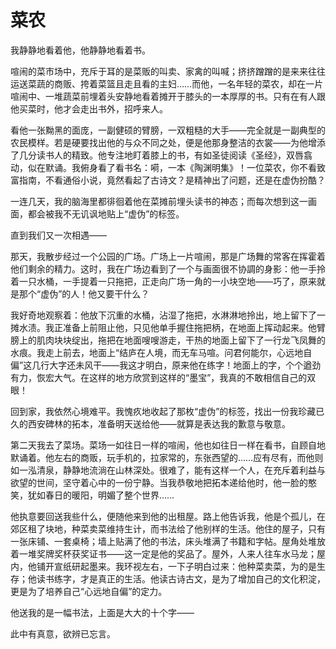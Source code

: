 # 菜农

我静静地看着他，他静静地看着书。 

喧闹的菜市场中，充斥于耳的是菜贩的叫卖、家禽的叫喊；挤挤蹭蹭的是来来往往运送菜蔬的商贩、挎着菜篮且走且看的主妇……而他，一名年轻的菜农，却在一片喧闹中、一堆蔬菜前埋着头安静地看着摊开于膝头的一本厚厚的书。只有在有人跟他买菜时，他才会走出书外，招呼来人。 

看他一张黝黑的面庞，一副健硕的臂膀，一双粗糙的大手——完全就是一副典型的农民模样。若是硬要找出他的与众不同之处，便是他那身整洁的衣裳——为他增添了几分读书人的精致。他专注地盯着膝上的书，有如圣徒阅读《圣经》，双唇翕动，似在默诵。我俯身看了看书名：嗬，一本《陶渊明集》！一位菜农，你不看致富指南，不看通俗小说，竟然看起了古诗文？是精神出了问题，还是在虚伪扮酷？ 

一连几天，我的脑海里都徘徊着他在菜摊前埋头读书的神态；而每次想到这一画面，都会被我不无讥讽地贴上“虚伪”的标签。 

直到我们又一次相遇—— 

那天，我散步经过一个公园的广场。广场上一片喧闹，那是广场舞的常客在挥霍着他们剩余的精力。这时，我在广场边看到了一个与画面很不协調的身影：他一手拎着一只水桶，一手提着一只拖把，正走向广场一角的一小块空地——巧了，原来就是那个“虚伪”的人！他又要干什么？ 

我好奇地观察着：他放下沉重的水桶，沾湿了拖把，水淋淋地拎出，地上留下了一摊水渍。我正准备上前阻止他，只见他单手握住拖把柄，在地面上挥动起来。他臂膀上的肌肉块块绽出，拖把在地面嗖嗖游走，干热的地面上留下了一行龙飞凤舞的水痕。我走上前去，地面上“结庐在人境，而无车马喧。问君何能尔，心远地自偏”这几行大字还未风干——我这才明白，原来他在练字！地面上的字，个个遒劲有力，恢宏大气。在这样的地方欣赏到这样的“墨宝”，我真的不敢相信自己的双眼！ 

回到家，我依然心境难平。我愧疚地收起了那枚“虚伪”的标签，找出一份我珍藏已久的西安碑林的拓本，准备明天送给他——就算是表达我的歉意与敬意。 

第二天我去了菜场。菜场一如往日一样的喧闹，他也如往日一样在看书，自顾自地默诵着。他左右的商贩，玩手机的，拉家常的，东张西望的……应有尽有，而他则如一泓清泉，静静地流淌在山林深处。很难了，能有这样一个人，在充斥着利益与欲望的世间，坚守着心中的一份宁静。当我恭敬地把拓本递给他时，他一脸的憨笑，犹如春日的暖阳，明媚了整个世界…… 

他执意要回送我些什么，便随他来到他的出租屋。路上他告诉我，他是个孤儿，在郊区租了块地，种菜卖菜维持生计，而书法给了他别样的生活。他住的屋子，只有一张床铺、一套桌椅；墙上贴满了他的书法，床头堆满了书籍和字帖。屋角处堆放着一堆奖牌奖杯获奖证书——这一定是他的奖品了。屋外，人来人往车水马龙；屋内，他铺开宣纸研起墨来。我环视左右，一下子明白过来：他种菜卖菜，为的是生存；他读书练字，才是真正的生活。他读古诗古文，是为了增加自己的文化积淀，更是为了培养自己“心远地自偏”的定力。 

他送我的是一幅书法，上面是大大的十个字—— 

此中有真意，欲辨已忘言。
